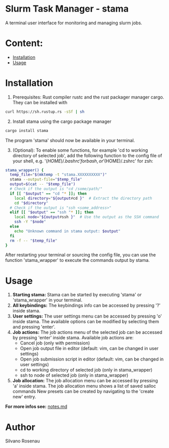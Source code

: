 # Slurm Task Manager - stama
A terminal user interface for monitoring and managing slurm jobs.

# Content:
- [Installation](#installation)
- [Usage](#usage)

# Installation
1. Prerequisites: Rust compiler rustc and the rust packager manager cargo. They can be installed with 
```bash
curl https://sh.rustup.rs -sSf | sh
```
2. Install stama using the cargo package manager
```bash
cargo install stama
```
The program 'stama' should now be available in your terminal.

3. (Optional): To enable some functions, for example 'cd to working directory of selected job', add the following function to the config file of your shell, e.g. '($HOME)/.bashrc' for bash, or '($HOME)/.zshrc' for zsh:
```bash
stama_wrapper() {
  temp_file="$(mktemp -t "stama.XXXXXXXXXX")"
  stama --output-file="$temp_file"
  output=$(cat -- "$temp_file")
  # Check if the output is "cd /some/path/"
  if [[ "$output" == "cd "* ]]; then
    local directory="${output#cd }"  # Extract the directory path
    cd "$directory"
  # Check if the output is "ssh <some_address>"
  elif [[ "$output" == "ssh "* ]]; then
    local node="${output#ssh }"  # Use the output as the SSH command
    ssh -Y "$node"
  else
    echo "Unknown command in stama output: $output"
  fi
  rm -f -- "$temp_file"
}
```
After restarting your terminal or sourcing the config file, you can use the function 'stama_wrapper' to execute the commands output by stama.

# Usage
1. **Starting stama:** Stama can be started by executing 'stama' or 'stama_wrapper' in your terminal.
2. **All keybindings:** The keybindings info can be accessed by pressing '?' inside stama.
3. **User settings:** The user settings menu can be accessed by pressing 'o' inside stama. The available options can be modified by selecting them and pressing 'enter'.
4. **Job actions:** The job actions menu of the selected job can be accessed by pressing 'enter' inside stama. Available job actions are:
    - Cancel job (only with permission)
    - Open job output file in editor (default: vim, can be changed in user settings)
    - Open job submission script in editor (default: vim, can be changed in user settings)
    - cd to working directory of selected job (only in stama_wrapper)
    - ssh to node of selected job (only in stama_wrapper)
5. **Job allocation:** The job allocation menu can be accessed by pressing 'a' inside stama. The job allocation menu shows a list of saved salloc commands New presets can be created by navigating to the 'create new' entry.

**For more infos see:** [notes.md](notes.md)


# Author
Silvano Rosenau
